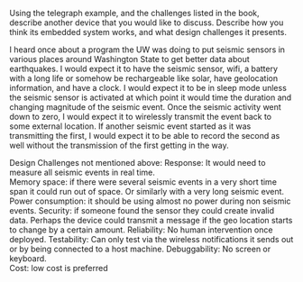 Using the telegraph example, and the challenges listed in the book, describe another device that you would like to discuss. Describe how you think its embedded system works, and what design challenges it presents.

I heard once about a program the UW was doing to put seismic sensors in various places around Washington State to get better data about earthquakes.  I would expect it to have the seismic sensor, wifi, a battery with a long life or somehow be rechargeable like solar, have geolocation information, and have a clock.  I would expect it to be in sleep mode unless the seismic sensor is activated at which point it would time the duration and changing magnitude of the seismic event.  Once the seismic activity went down to zero, I would expect it to wirelessly transmit the event back to some external location.  If another seismic event started as it was transmitting the first, I would expect it to be able to record the second as well without the transmission of the first getting in the way.  

Design Challenges not mentioned above:
Response:  It would need to measure all seismic events in real time.  
Memory space: if there were several seismic events in a very short time span it could run out of space.  Or similarly with a very long seismic event.
Power consumption:  it should be using almost no power during non seismic events.
Security:  if someone found the sensor they could create invalid data.  Perhaps the device could transmit a message if the geo location starts to change by a certain amount.
Reliability: No human intervention once deployed.
Testability:  Can only test via the wireless notifications it sends out or by being connected to a host machine.
Debuggability:  No screen or keyboard.  
Cost:  low cost is preferred


